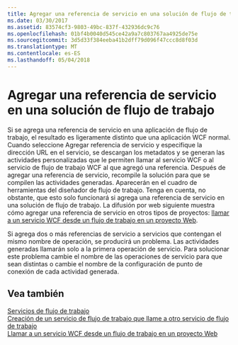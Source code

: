 ```yaml
---
title: Agregar una referencia de servicio en una solución de flujo de trabajo
ms.date: 03/30/2017
ms.assetid: 83574cf3-9803-49bc-837f-432936dc9c76
ms.openlocfilehash: 01bf4b0040d545ce42a9a7c803767aa4925de75e
ms.sourcegitcommit: 3d5d33f384eeba41b2dff79d096f47ccc8d8f03d
ms.translationtype: MT
ms.contentlocale: es-ES
ms.lasthandoff: 05/04/2018
---
```

# <a name="adding-a-service-reference-in-a-workflow-solution"></a>Agregar una referencia de servicio en una solución de flujo de trabajo
Si se agrega una referencia de servicio en una aplicación de flujo de trabajo, el resultado es ligeramente distinto que una aplicación WCF normal. Cuando seleccione Agregar referencia de servicio y especifique la dirección URL en el servicio, se descargan los metadatos y se generan las actividades personalizadas que le permiten llamar al servicio WCF o al servicio de flujo de trabajo WCF al que agregó una referencia. Después de agregar una referencia de servicio, recompile la solución para que se compilen las actividades generadas. Aparecerán en el cuadro de herramientas del diseñador de flujo de trabajo. Tenga en cuenta, no obstante, que esto solo funcionará si agrega una referencia de servicio en una solución de flujo de trabajo. La difusión por web siguiente muestra cómo agregar una referencia de servicio en otros tipos de proyectos: [llamar a un servicio WCF desde un flujo de trabajo en un proyecto Web](http://go.microsoft.com/fwlink/?LinkId=207725).  
  
 Si agrega dos o más referencias de servicio a servicios que contengan el mismo nombre de operación, se producirá un problema. Las actividades generadas llamarán solo a la primera operación de servicio. Para solucionar este problema cambie el nombre de las operaciones de servicio para que sean distintas o cambie el nombre de la configuración de punto de conexión de cada actividad generada.  
  
## <a name="see-also"></a>Vea también  
 [Servicios de flujo de trabajo](../../../../docs/framework/wcf/feature-details/workflow-services.md)  
 [Creación de un servicio de flujo de trabajo que llame a otro servicio de flujo de trabajo](../../../../docs/framework/wcf/feature-details/how-to-create-a-workflow-service-that-calls-another-workflow-service.md)  
 [Llamar a un servicio WCF desde un flujo de trabajo en un proyecto Web](http://go.microsoft.com/fwlink/?LinkId=207725)
